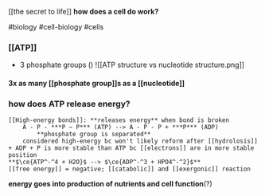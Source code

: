 [[the secret to life]]
**how does a cell do work?**

#biology #cell-biology #cells 
### **[[ATP]]**
- 3 phosphate groups ()
![[ATP structure vs nucleotide structure.png]]
#### 3x as many [[phosphate group]]s as a [[nucleotide]]

### how does ATP release energy?
	[[High-energy bonds]]: **releases energy** when bond is broken
		A - P - ***P ~ P*** (ATP) --> A - P - P + ***P*** (ADP)
			**phosphate group is separated**
		considered high-energy bc won't likely reform after [[hydrolosis]] + ADP + P is more stable than ATP bc [[electrons]] are in more stable position
	**$\ce{ATP^-^4 + H2O}$ --> $\ce{ADP^-^3 + HPO4^-^2}$**
	[[free energy]] = negative; [[catabolic]] and [[exergonic]] reaction
**energy goes into production of nutrients and cell function**(?)